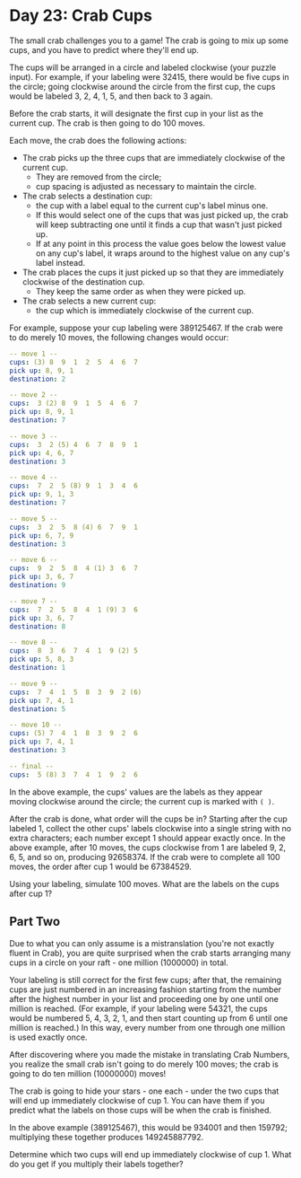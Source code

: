 # Day 23: Crab Cups

The small crab challenges you to a game!
The crab is going to mix up some cups,
and you have to predict where they'll end up.

The cups will be arranged in a circle and labeled clockwise (your puzzle input).
For example, if your labeling were 32415,
there would be five cups in the circle;
going clockwise around the circle from the first cup,
the cups would be labeled 3, 2, 4, 1, 5, and then back to 3 again.

Before the crab starts, it will designate the
first cup in your list as the current cup.
The crab is then going to do 100 moves.

Each move, the crab does the following actions:

- The crab picks up the three cups that are immediately clockwise of the current cup.
  - They are removed from the circle;
  - cup spacing is adjusted as necessary to maintain the circle.
- The crab selects a destination cup:
  - the cup with a label equal to the current cup's label minus one.
  - If this would select one of the cups that was just picked up,
  the crab will keep subtracting one until it finds a cup that wasn't just picked up.
  - If at any point in this process the value goes
  below the lowest value on any cup's label,
  it wraps around to the highest value on any cup's label instead.
- The crab places the cups it just picked up so that they
are immediately clockwise of the destination cup.
  - They keep the same order as when they were picked up.
- The crab selects a new current cup:
  - the cup which is immediately clockwise of the current cup.

For example, suppose your cup labeling were 389125467.
If the crab were to do merely 10 moves, the following changes would occur:

```yaml
-- move 1 --
cups: (3) 8  9  1  2  5  4  6  7
pick up: 8, 9, 1
destination: 2

-- move 2 --
cups:  3 (2) 8  9  1  5  4  6  7
pick up: 8, 9, 1
destination: 7

-- move 3 --
cups:  3  2 (5) 4  6  7  8  9  1
pick up: 4, 6, 7
destination: 3

-- move 4 --
cups:  7  2  5 (8) 9  1  3  4  6
pick up: 9, 1, 3
destination: 7

-- move 5 --
cups:  3  2  5  8 (4) 6  7  9  1
pick up: 6, 7, 9
destination: 3

-- move 6 --
cups:  9  2  5  8  4 (1) 3  6  7
pick up: 3, 6, 7
destination: 9

-- move 7 --
cups:  7  2  5  8  4  1 (9) 3  6
pick up: 3, 6, 7
destination: 8

-- move 8 --
cups:  8  3  6  7  4  1  9 (2) 5
pick up: 5, 8, 3
destination: 1

-- move 9 --
cups:  7  4  1  5  8  3  9  2 (6)
pick up: 7, 4, 1
destination: 5

-- move 10 --
cups: (5) 7  4  1  8  3  9  2  6
pick up: 7, 4, 1
destination: 3

-- final --
cups:  5 (8) 3  7  4  1  9  2  6
```

In the above example, the cups' values are the labels as they
appear moving clockwise around the circle;
the current cup is marked with `( )`.

After the crab is done, what order will the cups be in?
Starting after the cup labeled 1, collect the other cups'
labels clockwise into a single string with no extra characters;
each number except 1 should appear exactly once.
In the above example, after 10 moves, the cups clockwise from 1 are labeled
9, 2, 6, 5, and so on, producing 92658374.
If the crab were to complete all 100 moves,
the order after cup 1 would be 67384529.

Using your labeling, simulate 100 moves.
What are the labels on the cups after cup 1?

## Part Two

Due to what you can only assume is a mistranslation
(you're not exactly fluent in Crab),
you are quite surprised when the crab starts arranging many
cups in a circle on your raft - one million (1000000) in total.

Your labeling is still correct for the first few cups; after that,
the remaining cups are just numbered in an increasing fashion starting
from the number after the highest number in your list and proceeding
one by one until one million is reached.
(For example, if your labeling were 54321,
the cups would be numbered 5, 4, 3, 2, 1, and
then start counting up from 6 until one million is reached.)
In this way, every number from one through one million is used exactly once.

After discovering where you made the mistake in translating Crab Numbers,
you realize the small crab isn't going to do merely 100 moves;
the crab is going to do ten million (10000000) moves!

The crab is going to hide your stars - one each - under the
two cups that will end up immediately clockwise of cup 1.
You can have them if you predict what the labels on
those cups will be when the crab is finished.

In the above example (389125467), this would be 934001 and then 159792;
multiplying these together produces 149245887792.

Determine which two cups will end up immediately clockwise of cup 1.
What do you get if you multiply their labels together?
